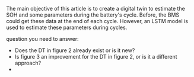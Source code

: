 The main objective of this article is to create a digital twin to estimate the SOH and some parameters during the battery's cycle. Before, the BMS could get these data at the end of each cycle. However, an LSTM model is used to estimate these parameters during cycles. 

question you need to answer: 
* Does the DT in figure 2 already exist or is it new?
* Is figure 3 an improvement for the DT in figure 2, or is it a different approach?
* 